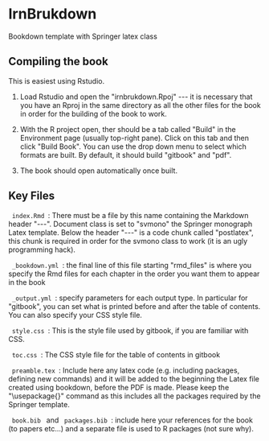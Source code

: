 # IrnBrukdown
Bookdown template with Springer latex class

## Compiling the book 

This is easiest using Rstudio. 

1. Load Rstudio and open the "irnbrukdown.Rpoj" --- it is necessary that you have an Rproj in the same directory as 
all the other files for the book in order for the building of the book to work. 

2. With the R project open, ther should be a tab called "Build" in the Environment page (usually top-right pane). Click
   on this tab and then click "Build Book". You can use the drop down menu to select which formats are built. By default, it should
   build "gitbook" and "pdf". 
   
3. The book should open automatically once built. 


## Key Files 

<code> index.Rmd </code>: There must be a file by this name containing the Markdown header "---". Document class is set to "svmono"
the Springer monograph Latex template. Below the header "---" is a code chunk called "postlatex", this chunk is required in order 
for the svmono class to work (it is an ugly programming hack). 

<code> _bookdown.yml </code>: the final line of this file starting "rmd_files" is where you specify the Rmd files for each 
chapter in the order you want them to appear in the book 

<code> _output.yml </code>: specify parameters for each output type. In particular for "gitbook", you can set what is printed 
before and after the table of contents. You can also specify your CSS style file. 

<code> style.css </code>: This is the style file used by gitbook, if you are familiar with CSS.

<code> toc.css </code>: The CSS style file for the table of contents in gitbook

<code> preamble.tex </code>: Include here any latex code (e.g. including packages, defining new commands) and it will be 
added to the beginning the Latex file created using bookdown, before the PDF is made. Please keep the "\usepackage{}" command
as this includes all the packages required by the Springer template. 

<code> book.bib </code> and <code> packages.bib </code>: include here your references for the book (to papers etc...) and a 
separate file is used to R packages (not sure why). 


